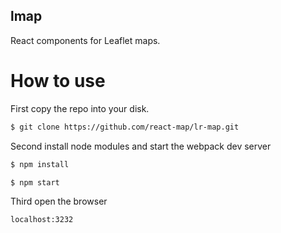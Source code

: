 ## lmap
React components for Leaflet maps.
# How to use
First copy the repo into your disk.
```bash
$ git clone https://github.com/react-map/lr-map.git
```
Second install node modules and start the webpack dev server
```bash
$ npm install

$ npm start
```
Third open the browser
```bash
localhost:3232
```